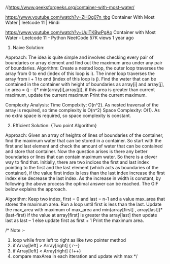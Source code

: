 //https://www.geeksforgeeks.org/container-with-most-water/

https://www.youtube.com/watch?v=ZHQg07n_tbg
Container With Most Water | leetcode 11 | Hindi


https://www.youtube.com/watch?v=UuiTKBwPgAo
Container with Most Water - Leetcode 11 - Python
NeetCode
57K views
1 year ago


1. Naive Solution:

Approach: The idea is quite simple and involves checking every pair of boundaries or array element and find out the maximum area under any pair of boundaries.
Algorithm:
Create a nested loop, the outer loop traverses the array from 0 to end (index of this loop is i).
The inner loop traverses the array from i + 1 to end (index of this loop is j).
Find the water that can be contained in the container with height of boundaries as array[i] and array[j], i.e area = (j – i)* min(array[i],array[j]), if this area is greater than current maximum, update the current maximum
Print the current maximum.
 
Complexity Analysis:
Time Compelxity: O(n^2).
As nested traversal of the array is required, so time complexity is O(n^2)
Space Complexity: O(1).
As no extra space is required, so space complexity is constant.

2. Efficient Solution: {Two point Algorithm}

Approach: Given an array of heights of lines of boundaries of the container, find the maximum water that can be stored in a container. So start with the first and last element and check the amount of water that can be contained and store that container. Now the question arises is there any better boundaries or lines that can contain maximum water. So there is a clever way to find that. Initially, there are two indices the first and last index pointing to the first and the last element (which acts as boundaries of the container), if the value first index is less than the last index increase the first index else decrease the last index. As the increase in width is constant, by following the above process the optimal answer can be reached.
The GIF below explains the approach.


Algorithm:
Keep two index, first = 0 and last = n-1 and a value max_area that stores the maximum area.
Run a loop until first is less than the last.
Update the max_area with maximum of max_area and min(array[first] , array[last])*(last-first)
if the value at array[first] is greater tha array[last] then update last as last – 1 else update first as first + 1
Print the maximum area.

/* Note :-  
1. loop while from left to right as like two pointer method 
2. if Array[left] > Array[right] { r--} 
3. if Array[left] < Array[right] { l++} 
4. compare maxArea in each itteration and update with max 
*/
